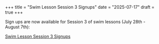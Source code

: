 +++
title = "Swim Lesson Session 3 Signups"
date = "2025-07-17"
draft = true
+++


Sign ups are now available for Session 3 of swim lessons (July 28th - August 7th):

[Swim Lesson Session 3 Signups](https://www.signupgenius.com/go/904044DA4AE22A4FA7-57582171-swim)


